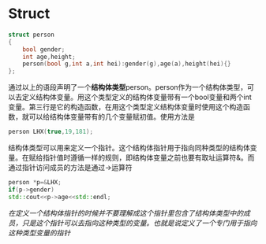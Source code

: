 # Struct
```cpp
struct person
{
    bool gender;
    int age,height;
    person(bool g,int a,int hei):gender(g),age(a),height(hei){}
};
```
通过以上的语段声明了一个**结构体类型**person。person作为一个结构体类型，可以去定义结构体变量。用这个类型定义的结构体变量带有一个bool变量和两个int变量。第三行是它的构造函数，在用这个类型定义结构体变量时使用这个构造函数，就可以给结构体变量带有的几个变量赋初值。使用方法是
```cpp
person LHX(true,19,181);
```
结构体类型可以用来定义一个指针。这个结构体指针用于指向同种类型的结构体变量。在赋给指针值时遵循一样的规则，即结构体变量之前也要有取址运算符&。而通过指针访问成员的方法是通过->运算符
```cpp
person *p=&LHX;
if(p->gender)
std::cout<<p->age<<std::endl;
```
*在定义一个结构体指针的时候并不要理解成这个指针里包含了结构体类型中的成员，只是这个指针可以去指向这种类型的变量。也就是说定义了一个专门用于指向这种类型变量的指针*
